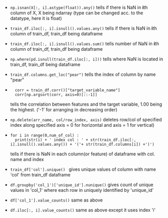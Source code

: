 * `np.isnan(X[:, i].astype(float)).any()` tells if there is NaN in **i**th column of X, X being ndarray (type can be changed acc. to the datatype, here it is float)

* `train_df.iloc[:, i].isnull().values.any()` tells if there is NaN in **i**th column of train_df, train_df being dataframe

* `train_df.iloc[:, i].isnull().values.sum()` tells number of NaN in **i**th column of train_df, train_df being dataframe

* `np.where(pd.isnull(train_df.iloc[:, i]))` tells where NaN is located in train_df, train_df being dataframe

* `train_df.columns.get_loc("pear")` tells the index of column by name "pear"

* ```
	corr = train_df.corr()["target_variable_name"]
	corr[np.argsort(corr, axis=0)[::-1]]
  ``` 
	tells the correlation between features and the target variable, 1.00 being the highest. ('-1' for arranging in decreasing order)

* `np.delete(arr_name, col/row_index, axis)`	deletes row/col of specified index along specified axis = 0 for horizontal and axis = 1 for vertical)

* ```
  for i in range(0,num_of_col) :
	print(str(i) + ' index col : ' + str(train_df.iloc[:, i].isnull().values.any()) + '('+ str(train_df.columns[i]) +')')
  ``` 
	tells if there is NaN in each column(or feature) of dataframe with col. name and index

* `train_df['col'].unique()	` gives unique values of column with name 'col' from train_df dataframe

* `df.groupby('col_1')['unique_id'].nunique()`	gives count of unique values in 'col_1' where each row in uniquely	identified by 'unique_id'

* `df['col_1'].value_counts()` same as above

* `df.iloc[:, i].value_counts()` same as above except it uses index 'i'